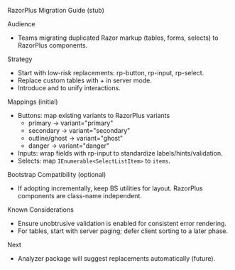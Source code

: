 RazorPlus Migration Guide (stub)

Audience
- Teams migrating duplicated Razor markup (tables, forms, selects) to RazorPlus components.

Strategy
- Start with low-risk replacements: rp-button, rp-input, rp-select.
- Replace custom tables with <rp-table> + <rp-column> in server mode.
- Introduce <rp-tabs> and <rp-accordion> to unify interactions.

Mappings (initial)
- Buttons: map existing variants to RazorPlus variants
  - primary -> variant="primary"
  - secondary -> variant="secondary"
  - outline/ghost -> variant="ghost"
  - danger -> variant="danger"
- Inputs: wrap fields with rp-input to standardize labels/hints/validation.
- Selects: map `IEnumerable<SelectListItem>` to `items`.

Bootstrap Compatibility (optional)
- If adopting incrementally, keep BS utilities for layout. RazorPlus components are class-name independent.

Known Considerations
- Ensure unobtrusive validation is enabled for consistent error rendering.
- For tables, start with server paging; defer client sorting to a later phase.

Next
- Analyzer package will suggest replacements automatically (future).

